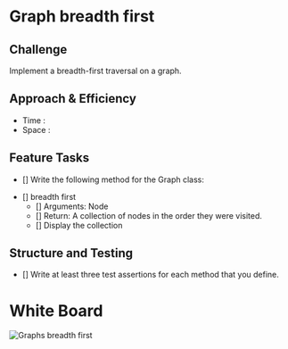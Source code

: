 # Graph breadth first

## Challenge

Implement a breadth-first traversal on a graph.


## Approach & Efficiency

-   Time :
-   Space :

## Feature Tasks
* [] Write the following method for the Graph class:

- [] breadth first
    - [] Arguments: Node
    - [] Return: A collection of nodes in the order they were visited.
    - [] Display the collection

## Structure and Testing

* [] Write at least three test assertions for each method that you define.



# White Board

![Graphs breadth first](graph.jpg)

